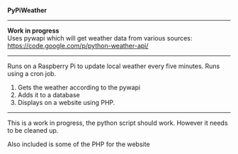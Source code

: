 **PyPiWeather**  
- - - - 
**Work in progress**  
Uses pywapi which will get weather data from various sources: 
https://code.google.com/p/python-weather-api/
- - - - 
Runs on a Raspberry Pi to update local weather every five minutes. Runs using a 
cron job.
  1. Gets the weather according to the pywapi
  2. Adds it to a database
  3. Displays on a website using PHP.
---
This is a work in progress, the python script should work. However it needs to be 
cleaned up. 
  
Also included is some of the PHP for the website
